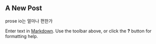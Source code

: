 ## A New Post
prose io는 얼마나 편한가

Enter text in [Markdown](http://daringfireball.net/projects/markdown/). Use the toolbar above, or click the **?** button for formatting help.
